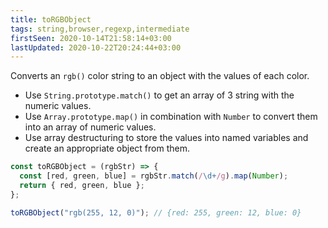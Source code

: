 ```yaml
---
title: toRGBObject
tags: string,browser,regexp,intermediate
firstSeen: 2020-10-14T21:58:14+03:00
lastUpdated: 2020-10-22T20:24:44+03:00
---
```


Converts an `rgb()` color string to an object with the values of each color.

- Use `String.prototype.match()` to get an array of 3 string with the numeric values.
- Use `Array.prototype.map()` in combination with `Number` to convert them into an array of numeric values.
- Use array destructuring to store the values into named variables and create an appropriate object from them.

```js
const toRGBObject = (rgbStr) => {
  const [red, green, blue] = rgbStr.match(/\d+/g).map(Number);
  return { red, green, blue };
};
```

```js
toRGBObject("rgb(255, 12, 0)"); // {red: 255, green: 12, blue: 0}
```
